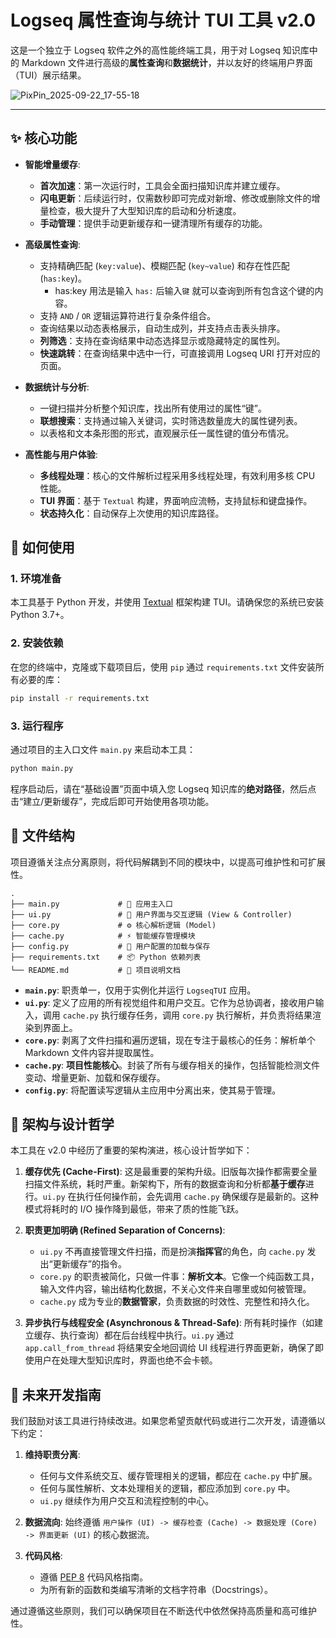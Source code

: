 # Logseq 属性查询与统计 TUI 工具 v2.0

这是一个独立于 Logseq 软件之外的高性能终端工具，用于对 Logseq 知识库中的 Markdown 文件进行高级的**属性查询**和**数据统计**，并以友好的终端用户界面（TUI）展示结果。

<img alt="PixPin_2025-09-22_17-55-18" src="https://github.com/user-attachments/assets/38655228-f595-4502-9d4a-867cde065cae" />

---

## ✨ 核心功能

- **智能增量缓存**:
    - **首次加速**：第一次运行时，工具会全面扫描知识库并建立缓存。
    - **闪电更新**：后续运行时，仅需数秒即可完成对新增、修改或删除文件的增量检查，极大提升了大型知识库的启动和分析速度。
    - **手动管理**：提供手动更新缓存和一键清理所有缓存的功能。

- **高级属性查询**:
    - 支持精确匹配 (`key:value`)、模糊匹配 (`key~value`) 和存在性匹配 (`has:key`)。
        - has:key 用法是输入 `has:` 后输入`键` 就可以查询到所有包含这个键的内容。
    - 支持 `AND` / `OR` 逻辑运算符进行复杂条件组合。
    - 查询结果以动态表格展示，自动生成列，并支持点击表头排序。
    - **列筛选**：支持在查询结果中动态选择显示或隐藏特定的属性列。
    - **快速跳转**：在查询结果中选中一行，可直接调用 Logseq URI 打开对应的页面。

- **数据统计与分析**:
    - 一键扫描并分析整个知识库，找出所有使用过的属性“键”。
    - **联想搜索**：支持通过输入关键词，实时筛选数量庞大的属性键列表。
    - 以表格和文本条形图的形式，直观展示任一属性键的值分布情况。

- **高性能与用户体验**:
    - **多线程处理**：核心的文件解析过程采用多线程处理，有效利用多核 CPU 性能。
    - **TUI 界面**：基于 `Textual` 构建，界面响应流畅，支持鼠标和键盘操作。
    - **状态持久化**：自动保存上次使用的知识库路径。

## 🚀 如何使用

### 1. 环境准备

本工具基于 Python 开发，并使用 [Textual](https://github.com/Textualize/textual) 框架构建 TUI。请确保您的系统已安装 Python 3.7+。

### 2. 安装依赖

在您的终端中，克隆或下载项目后，使用 `pip` 通过 `requirements.txt` 文件安装所有必要的库：

```bash
pip install -r requirements.txt
```

### 3. 运行程序

通过项目的主入口文件 `main.py` 来启动本工具：

```bash
python main.py
```

程序启动后，请在“基础设置”页面中填入您 Logseq 知识库的**绝对路径**，然后点击“建立/更新缓存”，完成后即可开始使用各项功能。

## 📂 文件结构

项目遵循关注点分离原则，将代码解耦到不同的模块中，以提高可维护性和可扩展性。

```
.
├── main.py             # 🔵 应用主入口
├── ui.py               # 🎨 用户界面与交互逻辑 (View & Controller)
├── core.py             # ⚙️ 核心解析逻辑 (Model)
├── cache.py            # ⚡ 智能缓存管理模块
├── config.py           # 💾 用户配置的加载与保存
├── requirements.txt    # 📦 Python 依赖列表
└── README.md           # 📄 项目说明文档
```

- **`main.py`**: 职责单一，仅用于实例化并运行 `LogseqTUI` 应用。
- **`ui.py`**: 定义了应用的所有视觉组件和用户交互。它作为总协调者，接收用户输入，调用 `cache.py` 执行缓存任务，调用 `core.py` 执行解析，并负责将结果渲染到界面上。
- **`core.py`**: 剥离了文件扫描和遍历逻辑，现在专注于最核心的任务：解析单个 Markdown 文件内容并提取属性。
- **`cache.py`**: **项目性能核心**。封装了所有与缓存相关的操作，包括智能检测文件变动、增量更新、加载和保存缓存。
- **`config.py`**: 将配置读写逻辑从主应用中分离出来，使其易于管理。

## 📐 架构与设计哲学

本工具在 v2.0 中经历了重要的架构演进，核心设计哲学如下：

1.  **缓存优先 (Cache-First)**:
    这是最重要的架构升级。旧版每次操作都需要全量扫描文件系统，耗时严重。新架构下，所有的数据查询和分析都**基于缓存**进行。`ui.py` 在执行任何操作前，会先调用 `cache.py` 确保缓存是最新的。这种模式将耗时的 I/O 操作降到最低，带来了质的性能飞跃。

2.  **职责更加明确 (Refined Separation of Concerns)**:
    - `ui.py` 不再直接管理文件扫描，而是扮演**指挥官**的角色，向 `cache.py` 发出“更新缓存”的指令。
    - `core.py` 的职责被简化，只做一件事：**解析文本**。它像一个纯函数工具，输入文件内容，输出结构化数据，不关心文件来自哪里或如何被管理。
    - `cache.py` 成为专业的**数据管家**，负责数据的时效性、完整性和持久化。

3.  **异步执行与线程安全 (Asynchronous & Thread-Safe)**:
    所有耗时操作（如建立缓存、执行查询）都在后台线程中执行。`ui.py` 通过 `app.call_from_thread` 将结果安全地回调给 UI 线程进行界面更新，确保了即使用户在处理大型知识库时，界面也绝不会卡顿。

## 🌱 未来开发指南

我们鼓励对该工具进行持续改进。如果您希望贡献代码或进行二次开发，请遵循以下约定：

1.  **维持职责分离**:
    - 任何与文件系统交互、缓存管理相关的逻辑，都应在 `cache.py` 中扩展。
    - 任何与属性解析、文本处理相关的逻辑，都应添加到 `core.py` 中。
    - `ui.py` 继续作为用户交互和流程控制的中心。

2.  **数据流向**:
    始终遵循 `用户操作 (UI) -> 缓存检查 (Cache) -> 数据处理 (Core) -> 界面更新 (UI)` 的核心数据流。

3.  **代码风格**:
    - 遵循 [PEP 8](https://www.python.org/dev/peps/pep-0008/) 代码风格指南。
    - 为所有新的函数和类编写清晰的文档字符串（Docstrings）。

通过遵循这些原则，我们可以确保项目在不断迭代中依然保持高质量和高可维护性。
